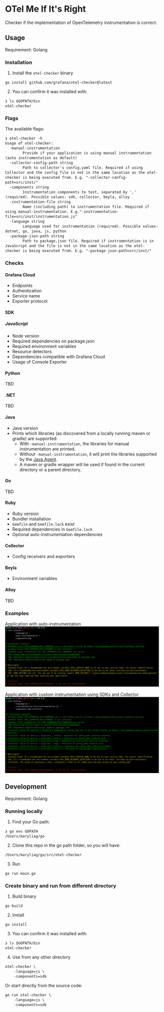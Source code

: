 # OTel Me If It's Right

Checker if the implementation of OpenTelemetry instrumentation is correct.

## Usage

Requirement: Golang

### Installation
1. Install the `otel-checker` binary
```
go install github.com/grafana/otel-checker@latest
```
2. You can confirm it was installed with:
```
❯ ls $GOPATH/bin
otel-checker
```

### Flags

The available flags:
```
❯ otel-checker -h
Usage of otel-checker:
  -manual-instrumentation
    	Provide if your application is using manual instrumentation (auto instrumentation as default)
  -collector-config-path string
    	Path to collector's config.yaml file. Required if using Collector and the config file is not in the same location as the otel-checker is being executed from. E.g. "-collector-config-path=src/inst/"
  -components string
    	Instrumentation components to test, separated by ',' (required). Possible values: sdk, collector, beyla, alloy
  -instrumentation-file string
    	Name (including path) to instrumentation file. Required if using manual-instrumentation. E.g."-instrumentation-file=src/inst/instrumentation.js"
  -language string
    	Language used for instrumentation (required). Possible values: dotnet, go, java, js, python
  -package-json-path string
    	Path to package.json file. Required if instrumentation is in JavaScript and the file is not in the same location as the otel-checker is being executed from. E.g. "-package-json-path=src/inst/"
```

### Checks

#### Grafana Cloud
- Endpoints
- Authentication
- Service name
- Exporter protocol

#### SDK

##### JavaScript
- Node version
- Required dependencies on package.json
- Required environment variables
- Resource detectors
- Dependencies compatible with Grafana Cloud
- Usage of Console Exporter

#### Python
TBD

#### .NET
TBD

#### Java

- Java version
- Prints which libraries (as discovered from a locally running maven or gradle) are supported:
  - With `-manual-instrumentation`, the libraries for manual instrumentation are printed.
  - Without `-manual-instrumentation`, it will print the libraries supported by the [Java Agent](https://github.com/open-telemetry/opentelemetry-java-instrumentation/).
  - A maven or gradle wrapper will be used if found in the current directory or a parent directory.

#### Go
TBD

#### Ruby

- Ruby version
- Bundler installation
- `Gemfile` and `Gemfile.lock` exist
- Required dependencies in `Gemfile.lock`
- Optional auto-instrumentation dependencies

#### Collector
- Config receivers and exporters

#### Beyla
- Environment variables

#### Alloy
TBD

### Examples

Application with auto-instrumentation
![auto instrumentation exemple](./assets/auto.png)

Application with custom instrumentation using SDKs and Collector
![sdk and collector example](./assets/sdk.png)

## Development

Requirement: Golang

### Running locally

1. Find your Go path:
```
❯ go env GOPATH
/Users/maryliag/go
```
2. Clone this repo in the go path folder, so you will have:
```
/Users/maryliag/go/src/otel-checker
```
3. Run
```
go run main.go
```

### Create binary and run from different directory

1. Build binary
```
go build
```
2. Install
```
go install
```
3. You can confirm it was installed with:
```
❯ ls $GOPATH/bin
otel-checker
```
4. Use from any other directory
```
otel-checker \
	-language=js \
	-components=sdk
```

Or start directly from the source code:
```
go run otel-checker \
	-language=js \
	-components=sdk
```
